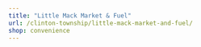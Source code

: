 ```yaml
---
title: "Little Mack Market & Fuel"
url: /clinton-township/little-mack-market-and-fuel/
shop: convenience
---
```


